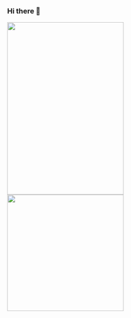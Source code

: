 ### Hi there 👋
<p float="left">
  <img src="https://i.imgur.com/3EdAQ4p.png" width="270" height="400" align="middle"/>
  <img src="https://i.imgur.com/6vxpewY.png" width="270" align="middle" /> 
</p>
